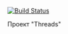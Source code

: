 [![Build Status](https://travis-ci.org/alexanderlebedev1989/job4j_threads.svg?branch=master)](https://travis-ci.org/alexanderlebedev1989/job4j_threads)

Проект "Threads"